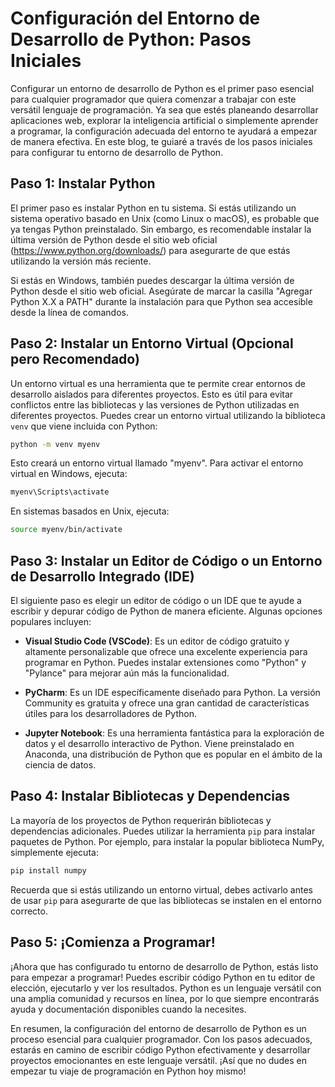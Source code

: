# Configuración del Entorno de Desarrollo de Python: Pasos Iniciales

Configurar un entorno de desarrollo de Python es el primer paso esencial para cualquier programador que quiera comenzar a trabajar con este versátil lenguaje de programación. Ya sea que estés planeando desarrollar aplicaciones web, explorar la inteligencia artificial o simplemente aprender a programar, la configuración adecuada del entorno te ayudará a empezar de manera efectiva. En este blog, te guiaré a través de los pasos iniciales para configurar tu entorno de desarrollo de Python.

## Paso 1: Instalar Python

El primer paso es instalar Python en tu sistema. Si estás utilizando un sistema operativo basado en Unix (como Linux o macOS), es probable que ya tengas Python preinstalado. Sin embargo, es recomendable instalar la última versión de Python desde el sitio web oficial (https://www.python.org/downloads/) para asegurarte de que estás utilizando la versión más reciente.

Si estás en Windows, también puedes descargar la última versión de Python desde el sitio web oficial. Asegúrate de marcar la casilla "Agregar Python X.X a PATH" durante la instalación para que Python sea accesible desde la línea de comandos.

## Paso 2: Instalar un Entorno Virtual (Opcional pero Recomendado)

Un entorno virtual es una herramienta que te permite crear entornos de desarrollo aislados para diferentes proyectos. Esto es útil para evitar conflictos entre las bibliotecas y las versiones de Python utilizadas en diferentes proyectos. Puedes crear un entorno virtual utilizando la biblioteca `venv` que viene incluida con Python:

```bash
python -m venv myenv
```

Esto creará un entorno virtual llamado "myenv". Para activar el entorno virtual en Windows, ejecuta:

```bash
myenv\Scripts\activate
```

En sistemas basados en Unix, ejecuta:

```bash
source myenv/bin/activate
```

## Paso 3: Instalar un Editor de Código o un Entorno de Desarrollo Integrado (IDE)

El siguiente paso es elegir un editor de código o un IDE que te ayude a escribir y depurar código de Python de manera eficiente. Algunas opciones populares incluyen:

- **Visual Studio Code (VSCode)**: Es un editor de código gratuito y altamente personalizable que ofrece una excelente experiencia para programar en Python. Puedes instalar extensiones como "Python" y "Pylance" para mejorar aún más la funcionalidad.

- **PyCharm**: Es un IDE específicamente diseñado para Python. La versión Community es gratuita y ofrece una gran cantidad de características útiles para los desarrolladores de Python.

- **Jupyter Notebook**: Es una herramienta fantástica para la exploración de datos y el desarrollo interactivo de Python. Viene preinstalado en Anaconda, una distribución de Python que es popular en el ámbito de la ciencia de datos.

## Paso 4: Instalar Bibliotecas y Dependencias

La mayoría de los proyectos de Python requerirán bibliotecas y dependencias adicionales. Puedes utilizar la herramienta `pip` para instalar paquetes de Python. Por ejemplo, para instalar la popular biblioteca NumPy, simplemente ejecuta:

```bash
pip install numpy
```

Recuerda que si estás utilizando un entorno virtual, debes activarlo antes de usar `pip` para asegurarte de que las bibliotecas se instalen en el entorno correcto.

## Paso 5: ¡Comienza a Programar!

¡Ahora que has configurado tu entorno de desarrollo de Python, estás listo para empezar a programar! Puedes escribir código Python en tu editor de elección, ejecutarlo y ver los resultados. Python es un lenguaje versátil con una amplia comunidad y recursos en línea, por lo que siempre encontrarás ayuda y documentación disponibles cuando la necesites.

En resumen, la configuración del entorno de desarrollo de Python es un proceso esencial para cualquier programador. Con los pasos adecuados, estarás en camino de escribir código Python efectivamente y desarrollar proyectos emocionantes en este lenguaje versátil. ¡Así que no dudes en empezar tu viaje de programación en Python hoy mismo!